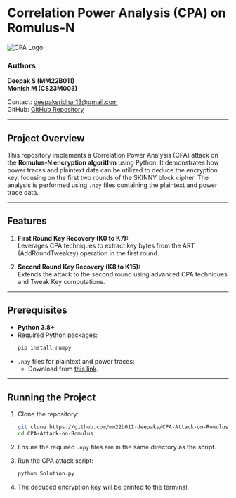 # Correlation Power Analysis (CPA) on Romulus-N  
![CPA Logo](https://github.com/mm22b011-deepaks)  

### Authors  
**Deepak S (MM22B011)**  
**Monish M (CS23M003)**  

Contact: <deepaksridhar13@gmail.com>  
GitHub: [GitHub Repository](https://github.com/mm22b011-deepaks)

---

## Project Overview  
This repository implements a Correlation Power Analysis (CPA) attack on the **Romulus-N encryption algorithm** using Python. It demonstrates how power traces and plaintext data can be utilized to deduce the encryption key, focusing on the first two rounds of the SKINNY block cipher. The analysis is performed using `.npy` files containing the plaintext and power trace data.

---

## Features  
1. **First Round Key Recovery (K0 to K7):**  
   Leverages CPA techniques to extract key bytes from the ART (AddRoundTweakey) operation in the first round.  

2. **Second Round Key Recovery (K8 to K15):**  
   Extends the attack to the second round using advanced CPA techniques and Tweak Key computations.  

---
## Prerequisites  
- **Python 3.8+**  
- Required Python packages:  
  ```bash
  pip install numpy
  ```  
- `.npy` files for plaintext and power traces:  
  - Download from [this link](https://drive.google.com/file/d/1OvWAiAxAIXmww4Eou_vutsxElzdf0cPV/view?usp=sharing).  

---

## Running the Project  
1. Clone the repository:  
   ```bash
   git clone https://github.com/mm22b011-deepaks/CPA-Attack-on-Romulus
   cd CPA-Attack-on-Romulus 
   ```  

2. Ensure the required `.npy` files are in the same directory as the script.  

3. Run the CPA attack script:  
   ```bash
   python Solution.py
   ```  

4. The deduced encryption key will be printed to the terminal.  

